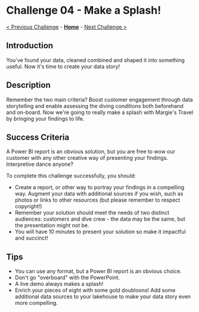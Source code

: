 # Challenge 04 - Make a Splash!

[< Previous Challenge](./Challenge-03.md) - **[Home](../README.md)** - [Next Challenge >](./Challenge-05.md)

## Introduction

You've found your data, cleaned combined and shaped it into something useful. Now it's time to create your data story!

## Description

Remember the two main criteria? Boost customer engagement through data storytelling and enable assessing the diving conditions both beforehand and on-board. Now we're going to really make a splash with Margie's Travel by bringing your findings to life.

## Success Criteria

A Power BI report is an obvious solution, but you are free to wow our customer with any other creative way of presenting your findings. Interpretive dance anyone?

To complete this challenge successfully, you should:

- Create a report, or other way to portray your findings in a compelling way. Augment your data with additional sources if you wish, such as photos or links to other resources (but please remember to respect copyright!)
- Remember your solution should meet the needs of two distinct audiences: customers and dive crew - the data may be the same, but the presentation might not be.
- You will have 10 minutes to present your solution so make it impactful and succinct!

## Tips

- You can use any format, but a Power BI report is an obvious choice.
- Don't go "overboard" with the PowerPoint.
- A live demo always makes a splash!
- Enrich your pieces of eight with some gold doubloons!  Add some additional data sources to your lakehouse to make your data story even more compelling.
